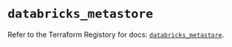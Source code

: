 # `databricks_metastore`

Refer to the Terraform Registory for docs: [`databricks_metastore`](https://registry.terraform.io/providers/databricks/databricks/1.33.0/docs/resources/metastore).
